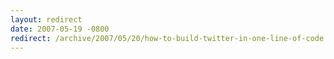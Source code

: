 ```yaml
---
layout: redirect
date: 2007-05-19 -0800
redirect: /archive/2007/05/20/how-to-build-twitter-in-one-line-of-code.aspx/
---
```

